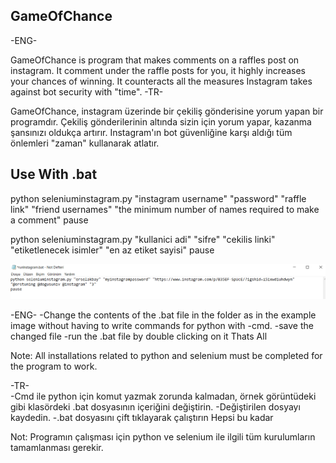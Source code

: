 ## GameOfChance

-ENG- 

GameOfChance is program that makes comments on a raffles post on instagram.
It comment under the raffle posts for you, it highly increases your chances of winning. It counteracts all the measures Instagram takes against bot security with "time". 
-TR-
 
GameOfChance, instagram üzerinde bir çekiliş gönderisine yorum yapan bir programdır.
Çekiliş gönderilerinin altında sizin için yorum yapar, kazanma şansınızı oldukça artırır. Instagram'ın bot güvenliğine karşı aldığı tüm önlemleri "zaman" kullanarak atlatır.

## Use With .bat
python seleniuminstagram.py "instagram username" "password" "raffle link" "friend usernames" "the minimum number of names required to make a comment"
pause

python seleniuminstagram.py "kullanici adi" "sifre" "cekilis linki" "etiketlenecek isimler" "en az etiket sayisi"
pause

![img](images/example1.png)

-ENG- 
-Change the contents of the .bat file in the folder as in the example image without having to write commands for python with -cmd.
-save the changed file
-run the .bat file by double clicking on it
Thats All

Note: All installations related to python and selenium must be completed for the program to work.

-TR-  
-Cmd ile python için komut yazmak zorunda kalmadan, örnek görüntüdeki gibi klasördeki .bat dosyasının içeriğini değiştirin.
-Değiştirilen dosyayı kaydedin.
-.bat dosyasını çift tıklayarak çalıştırın
Hepsi bu kadar

Not: Programın çalışması için python ve selenium ile ilgili tüm kurulumların tamamlanması gerekir.

